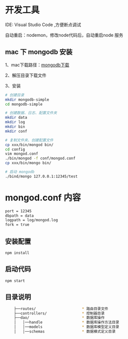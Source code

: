 # 开发工具
IDE: Visual Studio Code ,方便断点调试

自动重启：nodemon，修改node代码后，自动重启node 服务

## mac 下 mongodb 安装
1、mac下载路径：[mongodb下载](https://www.mongodb.com/dr/fastdl.mongodb.org/osx/mongodb-osx-ssl-x86_64-3.6.3.tgz/download)

2、解压目录下载文件

3、安装
```bash
# 创建目录
mkdir mongodb-simple
cd mongodb-simple

# 创建数据、日志、配置文件夹
mkdir data
mkdir log
mkdir bin
mkdir conf

# 复制文件夹、创建配置文件
cp xxx/bin/mongod bin/
cd config
vim mongod.conf
./bin/mongod -f conf/mongod.conf
cp xxx/bin/mongo bin/

# 启动 mongodb
./bind/mongo 127.0.0.1:12345/test
```


# mongod.conf 内容
```bash
port = 12345
dbpath = data
logpath = log/mongod.log
fork = true
```


## 安装配置
`npm install`

## 启动代码
`npm start`

## 目录说明

```bash
    ├──routes/                     * 路由目录文件
    ├──controllers/                * 控制器目录
    ├──dao/                        * 数据库操作
    │   │──handle                  * 数据库操作方法目录
    │   │──models                  * 数据库模型定义目录
    │   │──schemas                 * 数据模式定义目录
```


